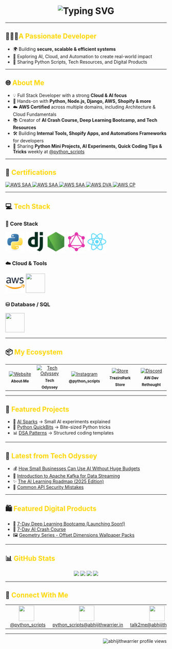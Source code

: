 <h1 align="center">
    <img src="https://readme-typing-svg.demolab.com?font=Fira+Code&weight=500&size=28&pause=1000&color=FFD700&center=true&vCenter=true&width=600&lines=Hey%2C+I'm+Abhijith+Warrier!" alt="Typing SVG" />
</h1>

---

## 👨🏻‍💻<span style="color:#FFD700">A Passionate Developer</span>

- 🌍 Building <strong>secure, scalable & efficient systems</strong><br>
- 🚀 Exploring AI, Cloud, and Automation to create real-world impact<br>
- 🎨 Sharing Python Scripts, Tech Resources, and Digital Products

---

## 🌐 <span style="color:#FFD700">About Me</span>

- 💡 Full Stack Developer with a strong **Cloud & AI focus**
- 🔧 Hands-on with **Python, Node.js, Django, AWS, Shopify & more**  
- ☁️ **AWS Certified** across multiple domains, including Architecture & Cloud Fundamentals
- 📚 Creator of **AI Crash Course, Deep Learning Bootcamp, and Tech Resources**
- 🛠️ Building **Internal Tools, Shopify Apps, and Automations Frameworks** for developers
- 📸 Sharing **Python Mini Projects, AI Experiments, Quick Coding Tips & Tricks** weekly at [@python_scripts](https://instagram.com/python_scripts)

---

## 🏅 <span style="color:#FFD700">Certifications</span>

<p align="left">
    <a href="https://www.credly.com/badges/a9750b0a-598c-4ffa-b501-646c1bd92538/public_url" target="_blank">
        <img src="https://abhijithwarrier.in/certs/AIF.png?raw=1" alt="AWS SAA" width="100" height="100"/>
    </a>
    <a href="https://www.credly.com/badges/263959ad-cfcf-4c4a-af6e-b8ffa5476067/public_url" target="_blank">
        <img src="https://abhijithwarrier.in/certs/SAP.png?raw=1" alt="AWS SAA" width="100" height="100"/>
    </a>
    <a href="https://www.credly.com/badges/fc5c8c2b-d9eb-44c3-bd78-36d7b05e48e4/public_url" target="_blank">
        <img src="https://abhijithwarrier.in/certs/SAA.png?raw=1" alt="AWS SAA" width="100" height="100"/>
    </a>
    <a href="https://www.credly.com/badges/6b334cda-aae3-4b99-b93e-63ffe9d23c5a/public_url" target="_blank">
        <img src="https://abhijithwarrier.in/certs/DVA.png?raw=1" alt="AWS DVA" width="100" height="100"/>
    </a>
    <a href="https://www.credly.com/badges/4b99e0c4-eaf9-47c0-a42d-28d2206567d3/public_url" target="_blank">
        <img src="https://abhijithwarrier.in/certs/CP.png?raw=1" alt="AWS CP" width="100" height="100"/>
    </a>
</p>

---

## 💻 <span style="color:#FFD700">Tech Stack</span>

### 🚀 Core Stack
<p>
    <a href="https://www.python.org" target="_blank"><img src="https://github.com/devicons/devicon/blob/v2.16.0/icons/python/python-original.svg" width="60" height="60"/></a>
    <a href="https://www.djangoproject.com" target="_blank"><img src="https://github.com/devicons/devicon/blob/v2.16.0/icons/django/django-plain.svg" width="60" height="60"/></a>  
    <a href="https://nodejs.org" target="_blank"><img src="https://github.com/devicons/devicon/blob/v2.16.0/icons/nodejs/nodejs-original.svg" width="60" height="60"/></a>
    <a href="https://graphql.org" target="_blank"><img src="https://github.com/devicons/devicon/blob/v2.16.0/icons/graphql/graphql-plain.svg" width="60" height="60"/></a>
    <a href="https://react.dev" target="_blank"><img src="https://github.com/devicons/devicon/blob/v2.16.0/icons/react/react-original.svg" width="60" height="60"/></a>
</p>

### ☁️ Cloud & Tools
<p>
    <a href="https://aws.amazon.com" target="_blank"><img src="https://github.com/devicons/devicon/blob/v2.16.0/icons/amazonwebservices/amazonwebservices-original-wordmark.svg" width="60" height="60"/></a>
    <a href="https://www.shopify.com" target="_blank"><img src="https://cdn.worldvectorlogo.com/logos/shopify.svg" width="60" height="60"/></a>
</p>

### ⛁ Database / SQL
<p>
    <a href="https://www.mysql.com/" target="_blank"><img src="https://cdn.jsdelivr.net/gh/devicons/devicon/icons/mysql/mysql-original.svg" width="60" height="60"/></a>
</p>

---

## 📦 <span style="color:#FFD700">My Ecosystem</span>

<table align="center">
    <tr>
        <td align="center" width="140">
            <a href="https://abhijithwarrier.in" target="_blank">
                <img src="https://abhijithwarrier.in/profile/AW1.jpeg" width="50" height="50" alt="Website"/><br/>
                <sub><b>About Me</b></sub>
            </a>
        </td>
        <td align="center" width="140">
            <a href="https://awdevrethought.abhijithwarrier.in" target="_blank">
                <img src="https://awdevrethought.abhijithwarrier.in/static/images/logo/aw-dev-rethought-logo.png" width="48" height="48" alt="Tech Odyssey"/><br/>
                <sub><b>Tech Odyssey</b></sub>
            </a>
        </td>
        <td align="center" width="140">
            <a href="https://instagram.com/python_scripts" target="_blank">
                <img src="https://skillicons.dev/icons?i=instagram" width="48" height="48" alt="Instagram"/><br/>
                <sub><b>@python_scripts</b></sub>
            </a>
        </td>
        <td align="center" width="140">
            <a href="https://treziropark.abhijithwarrier.in" target="_blank">
                <img src="https://awdevrethought.abhijithwarrier.in/static/images/logo/treziropark-logo.png" width="48" height="48" alt="Store"/><br/>
                <sub><b>TreziroPark Store</b></sub>
            </a>
        </td>
        <td align="center" width="140">
            <a href="https://discord.gg/NWPwSrZ296" target="_blank">
                <img src="https://skillicons.dev/icons?i=discord" width="48" height="48" alt="Discord"/><br/>
                <sub><b>AW Dev Rethought</b></sub>
            </a>
        </td>
    </tr>
</table>

---

## 📘 <span style="color:#FFD700">Featured Projects</span>

- 🚀 [AI Sparks](https://github.com/abhijithwarrier/ai-sparks) → Small AI experiments explained  
- 🐍 [Python QuickBits](https://github.com/abhijithwarrier/python-quickbits) → Bite-sized Python tricks  
- 📊 [DSA Patterns](https://github.com/abhijithwarrier/dsa-patterns) → Structured coding templates  

---

## 📰 <span style="color:#FFD700">Latest from Tech Odyssey</span>

- 💰 [How Small Businesses Can Use AI Without Huge Budgets](https://awdevrethought.abhijithwarrier.in/learning/MTc1NzA5MzY2ODYxMw/)
- 🧩 [Introduction to Apache Kafka for Data Streaming](https://awdevrethought.abhijithwarrier.in/learning/MTc1NzE1NzY4NzQ0Ng/)
- ✨ [The AI Learning Roadmap (2025 Edition)](https://awdevrethought.abhijithwarrier.in/learning/MTc1NzAwMDIwMjQ3Mg/)
- 🔐 [Common API Security Mistakes](https://awdevrethought.abhijithwarrier.in/learning/MTc1NjgyNzQxNjcwNQ/)

---

## 🛍️ <span style="color:#FFD700">Featured Digital Products</span>

- 📗 [7-Day Deep Learning Bootcamp (Launching Soon!) ](https://treziropark.abhijithwarrier.in/l/deep-learning-bootcamp)
- 📒 [7-Day AI Crash Course](https://treziropark.abhijithwarrier.in/l/ai-crash-course)  
- 🖼️ [Geometry Series - Offset Dimensions Wallpaper Packs](http://treziropark.abhijithwarrier.in/l/geometry-series-offset-dimensions?layout=profile)  

---

## 📊 <span style="color:#FFD700">GitHub Stats</span>

<p align="center">
    <img src="https://github-readme-stats.vercel.app/api?username=abhijithwarrier&show_icons=true&theme=tokyonight&hide_border=true" width="30%" />
    <img src="https://streak-stats.demolab.com?user=abhijithwarrier&theme=tokyonight&hide_border=true" width="30%" />
    <img src="https://github-readme-stats.vercel.app/api/top-langs/?username=abhijithwarrier&layout=compact&theme=tokyonight&hide_border=true" width="30%" />
    <img src="https://github-readme-activity-graph.vercel.app/graph?username=abhijithwarrier&theme=github-compact&hide_border=true" />
</p>

---

## 📩 <span style="color:#FFD700">Connect With Me</span>

<table align="center">
    <tr>
        <td align="center" width="140">
            <a href="https://instagram.com/python_scripts" target="_blank"><img src="https://www.freepnglogos.com/uploads/logo-ig-png/logo-ig-instagram-new-logo-vector-download-13.png" width="48" height="48"/><span style="margin-left: 8px;">@python_scripts</span></a>
        </td>
        <td align="center" width="140">
            <a href="mailto:python_scripts@abhijithwarrier.in" target="_blank"><img src="https://www.freepnglogos.com/uploads/email-logo-png-31.png" width="48" height="48"/><span style="margin-left: 8px;">python_scripts@abhijithwarrier.in</span></a>
        </td>
        <td align="center" width="140">
            <a href="mailto:talk2me@abhijithwarrier.in" target="_blank"><img src="https://www.freepnglogos.com/uploads/email-logo-png-31.png" width="48" height="48"/><span style="margin-left: 8px;">talk2me@abhijithwarrier.in</span></a>
        </td>
    </tr>
</table>

---

<p align="right">
    <img src="https://komarev.com/ghpvc/?username=abhijithwarrier&label=Profile%20Views&color=yellowgreen&style=plastic" alt="abhijithwarrier profile views"/>
</p>
